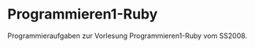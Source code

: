 Programmieren1-Ruby
===================
Programmieraufgaben zur Vorlesung Programmieren1-Ruby vom SS2008.


